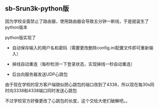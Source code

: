 ## sb-Srun3k-python版
因为学校全面禁止了路由器，使用路由器会导致五分钟一断线，于是就诞生了python版本

python版实现了

- 自动保存输入的用户名和密码（需要更改删除config.ini配置文件即可重新输入）

- 掉线自动重连（每秒检测一下登录状态，实现掉线一秒自动重连）

- 后台向服务器发送UDP心跳包

由于现在学校的官方客户端貌似把心跳包的端口改到了4338，所以现在每30s同时向3338和4338端口同时发送心跳包

不过学校官方好像更改了心跳包的长度，这个交给大佬们破解吧。。
